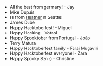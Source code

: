 - All the best from germany! - Jay
- Mike Dupuis
- Hi from [Heather](https://github.com/OGHP) in Seattle!
- James Dube
- Happy Hacktoberfest! - Miguel
- Happy Hacking - Vatsal
- Happy Spooktober from Portugal - João
- Terry Mafura
- Happy Hacktoberfest family - Farai Mugaviri
- Happy Hacktoberfest everyone! - Zara
- Happy Spooky Szn :) - Christine
